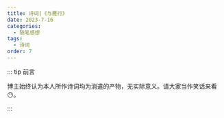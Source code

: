 ```yaml
---
title: 诗词|《与雁行》
date: 2023-7-16
categories: 
  - 随笔感想
tags: 
  - 诗词
order: 7
---
```


::: tip 前言

 博主始终认为本人所作诗词均为消遣的产物，无实际意义。请大家当作笑话来看😶。

:::

<Poem t="《与雁行》" :p="['白驹过隙，浮影人间','长相守望际天边','与明月共赏','与清风盘旋','飞遍银河，群星灿烂','可闻可感可望可叹','长情抵岁月 共去云雁','','翔龙踏云，白鹿为仙','伏翼栖休枯松山','与长河同游','与落叶缠绵','言尽秋梦，人生短暂','可笑可怜可泣可厌','相思寄山水 归向雁南']"/> 

